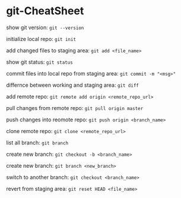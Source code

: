 # git-CheatSheet

show git version:  `git --version`

initialize local repo: `git init`

add changed files to staging area: `git add <file_name>`		 

show git status: `git status`

commit files into local repo from staging area: `git commit -m "<msg>"`

differnce between working and staging area: `git diff`

add remote repo: `git remote add origin <remote_repo_url>`

pull changes from remote repo: `git pull origin master`

push changes into reomote repo: `git push origin <branch_name>`

clone remote repo: `git clone <remote_repo_url>`

list all branch: `git branch`

create new branch: `git checkout -b <branch_name>`

create new branch: `git branch <new_branch>`	

switch to another branch: `git checkout <branch_name>` 

revert from staging area: `git reset HEAD <file_name>` 
